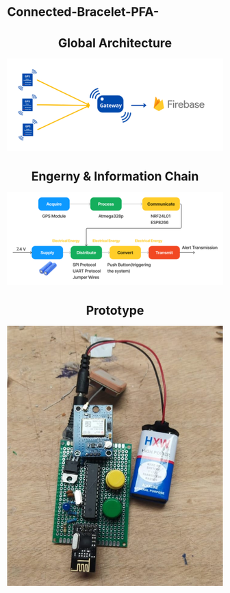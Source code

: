 # Connected-Bracelet-PFA-
<h1 align="center">Global Architecture</h1>
<p align="center">
    <img src="elements/Features.png" alt="Gitter">
</p>
<h1 align="center">Engerny & Information Chain</h1>
<p align="center">
    <img src="elements/Energy_info_chain.png" alt="Gitter">
</p>
<h1 align="center">Prototype</h1>
<p align="center">
    <img src="elements/Prototype_PFA.jpeg" alt="Gitter">
</p>




